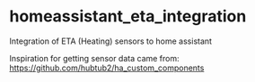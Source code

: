 # homeassistant_eta_integration
Integration of ETA (Heating) sensors to home assistant

Inspiration for getting sensor data came from: https://github.com/hubtub2/ha_custom_components